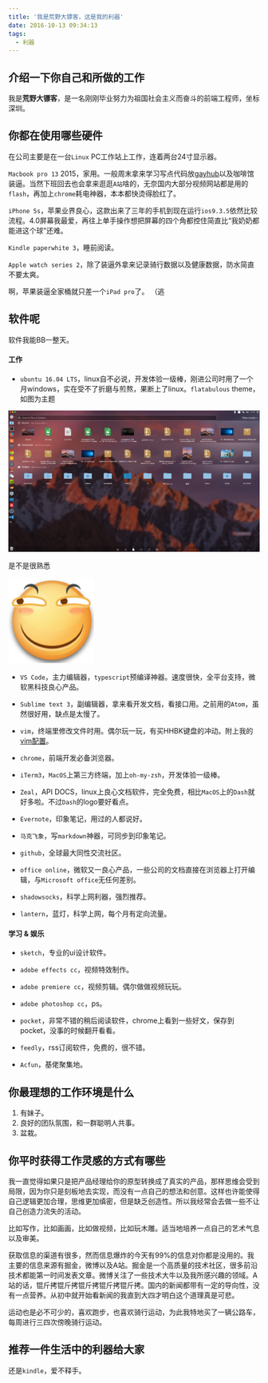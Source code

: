 ```yaml
---
title: '我是荒野大镖客，这是我的利器'
date: 2016-10-13 09:34:13
tags:
  - 利器
---
```


## 介绍一下你自己和所做的工作

我是**荒野大镖客**，是一名刚刚毕业努力为祖国社会主义而奋斗的前端工程师，坐标深圳。

<!-- more -->

## 你都在使用哪些硬件

在公司主要是在一台`Linux` PC工作站上工作，连着两台24寸显示器。

`Macbook pro 13` 2015，家用。一般周末拿来学习写点代码放[gayhub](https://github.com/hentaicracker)以及咖啡馆装逼。当然下班回去也会拿来逛逛`A站`啥的，无奈国内大部分视频网站都是用的`flash`，再加上`chrome`耗电神器，本本都快烫得脸红了。

`iPhone 5s`，苹果业界良心，这款出来了三年的手机到现在运行`ios9.3.5`依然比较流程。4.0屏幕我最爱，再往上单手操作想把屏幕的四个角都控住简直比“我奶奶都能进这个球”还难。

`Kindle paperwhite 3`，睡前阅读。

`Apple watch series 2`，除了装逼外拿来记录骑行数据以及健康数据，防水简直不要太爽。

啊，苹果装逼全家桶就只差一个`iPad pro`了。 （逃

## 软件呢

软件我能BB一整天。

#### 工作

- `ubuntu 16.04 LTS`，linux自不必说，开发体验一级棒，刚进公司时用了一个月windows，实在受不了折磨与煎熬，果断上了linux。`flatabulous` theme，如图为主题

![flatabulous](/img/liqi2.png)

是不是很熟悉

![滑稽](/img/huaji.png)

- `VS Code`，主力编辑器，`typescript`预编译神器。速度很快，全平台支持，微软黑科技良心产品。

- `Sublime text 3`，副编辑器，拿来看开发文档，看接口用。之前用的`Atom`，虽然很好用，缺点是太慢了。

- `vim`，终端里修改文件时用。偶尔玩一玩，有买HHBK键盘的冲动。附上我的[vim配置](https://github.com/hentaicracker/.vimrc/blob/master/.vimrc)。

- `chrome`，前端开发必备浏览器。

- `iTerm3`，`MacOS`上第三方终端，加上`oh-my-zsh`，开发体验一级棒。

- `Zeal`，API DOCS，linux上良心文档软件，完全免费，相比`MacOS`上的`Dash`就好多啦。不过`Dash`的logo要好看点。

- `Evernote`，印象笔记，用过的人都说好。

- `马克飞象`，写`markdown`神器，可同步到印象笔记。

- `github`，全球最大同性交流社区。

- `office online`，微软又一良心产品，一些公司的文档直接在浏览器上打开编辑，与`Microsoft office`无任何差别。

- `shadowsocks`，科学上网利器，强烈推荐。

- `lantern`，蓝灯，科学上网，每个月有定向流量。

#### 学习 & 娱乐

- `sketch`，专业的ui设计软件。

- `adobe effects cc`，视频特效制作。

- `adobe premiere cc`，视频剪辑。偶尔做做视频玩玩。

- `adobe photoshop cc`，ps。

- `pocket`，非常不错的稍后阅读软件，chrome上看到一些好文，保存到pocket，没事的时候翻开看看。

- `feedly`，rss订阅软件，免费的，很不错。

- `Acfun`，基佬聚集地。

## 你最理想的工作环境是什么

1. 有妹子。
2. 良好的团队氛围，和一群聪明人共事。
3. 盆栽。

## 你平时获得工作灵感的方式有哪些

我一直觉得如果只是把产品经理给你的原型转换成了真实的产品，那样思维会受到局限，因为你只是刻板地去实现，而没有一点自己的想法和创意。这样也许能使得自己逻辑更加合理，思维更加缜密，但是缺乏创造性。所以我经常会去做一些不让自己创造力流失的活动。

比如写作，比如画画，比如做视频，比如玩木雕。适当地培养一点自己的艺术气息以及审美。

获取信息的渠道有很多，然而信息爆炸的今天有99%的信息对你都是没用的。我主要的信息来源有掘金，微博以及A站。掘金是一个高质量的技术社区，很多前沿技术都能第一时间发表文章。微博关注了一些技术大牛以及我所感兴趣的领域。A站的话，锟斤拷锟斤拷锟斤拷锟斤拷锟斤拷。国内的新闻都带有一定的导向性，没有一点营养。从初中就开始看新闻的我直到大四才明白这个道理真是可悲。

运动也是必不可少的，喜欢跑步，也喜欢骑行运动，为此我特地买了一辆公路车，每周进行三四次傍晚骑行运动。

## 推荐一件生活中的利器给大家

还是`kindle`，爱不释手。